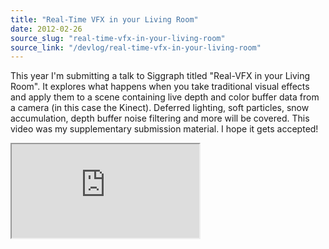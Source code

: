 ```yaml
---
title: "Real-Time VFX in your Living Room"
date: 2012-02-26
source_slug: "real-time-vfx-in-your-living-room"
source_link: "/devlog/real-time-vfx-in-your-living-room"
---
```


This year I'm submitting a talk to Siggraph titled "Real-VFX in your Living Room". It explores what happens when you take traditional visual effects and apply them to a scene containing live depth and color buffer data from a camera (in this case the Kinect). Deferred lighting, soft particles, snow accumulation, depth buffer noise filtering and more will be covered. This video was my supplementary submission material. I hope it gets accepted!

<div class="experience-video">
  <iframe
    src="https://player.vimeo.com/video/37484903?wmode=opaque&api=1"
    title="Happy Action Theater Siggraph Submission"
    allow="autoplay; fullscreen; picture-in-picture"
    allowfullscreen
    loading="lazy"
  ></iframe>
</div>
